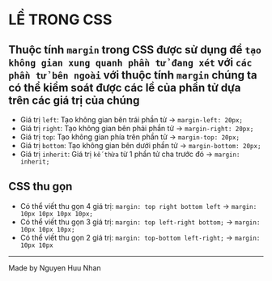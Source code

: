 # LỀ TRONG CSS
## Thuộc tính `margin` trong CSS được sử dụng để `tạo không gian xung quanh phần tử đang xét` với `các phần tử bên ngoài` với thuộc tính `margin` chúng ta có thể kiểm soát được các lề của phần tử dựa trên các giá trị của chúng
* Giá trị `left`: Tạo không gian bên trái phần tử -> `margin-left: 20px;`
* Giá trị `right`: Tạo không gian bên phải phần tử -> `margin-right: 20px;`
* Giá trị `top`: Tạo không gian phía trên phần tử -> `margin-top: 20px;`
* Giá trị `bottom`: Tạo không gian bên dưới phần tử -> `margin-bottom: 20px;`
* Giá trị `inherit`: Giá trị `kế thừa` từ 1 phần tử cha trước đó ->  `margin: inherit;`
## CSS thu gọn
* Có thể viết thu gọn 4 giá trị: `margin: top right bottom left` -> `margin: 10px 10px 10px 10px;`
* Có thể viết thu gọn 3 giá trị: `margin: top left-right bottom;` -> `margin: 10px 10px 10px;`
* Có thể viết thu gọn 2 giá trị: `margin: top-bottom left-right;` -> `margin: 10px 10px`

<hr>

Made by Nguyen Huu Nhan
